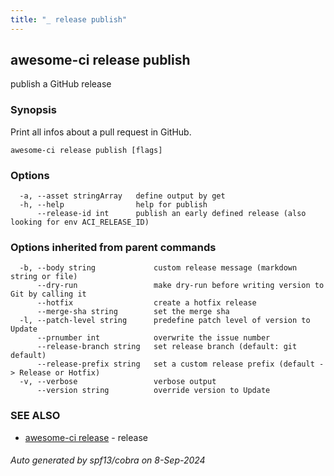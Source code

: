 ```yaml
---
title: "_ release publish"
---
```

## awesome-ci release publish

publish a GitHub release

### Synopsis

Print all infos about a pull request in GitHub.

```
awesome-ci release publish [flags]
```

### Options

```
  -a, --asset stringArray   define output by get
  -h, --help                help for publish
      --release-id int      publish an early defined release (also looking for env ACI_RELEASE_ID)
```

### Options inherited from parent commands

```
  -b, --body string             custom release message (markdown string or file)
      --dry-run                 make dry-run before writing version to Git by calling it
      --hotfix                  create a hotfix release
      --merge-sha string        set the merge sha
  -l, --patch-level string      predefine patch level of version to Update
      --prnumber int            overwrite the issue number
      --release-branch string   set release branch (default: git default)
      --release-prefix string   set a custom release prefix (default -> Release or Hotfix)
  -v, --verbose                 verbose output
      --version string          override version to Update
```

### SEE ALSO

* [awesome-ci release](./awesome-ci_release)	 - release

###### Auto generated by spf13/cobra on 8-Sep-2024

